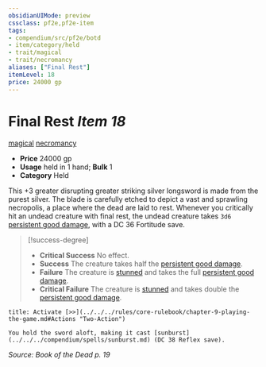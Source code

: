 ```yaml
---
obsidianUIMode: preview
cssclass: pf2e,pf2e-item
tags:
- compendium/src/pf2e/botd
- item/category/held
- trait/magical
- trait/necromancy
aliases: ["Final Rest"]
itemLevel: 18
price: 24000 gp
---
```

# Final Rest *Item 18*  
[magical](../../../rules/traits/magical.md)  [necromancy](../../../rules/traits/necromancy.md)  

- **Price** 24000 gp
- **Usage** held in 1 hand; **Bulk** 1
- **Category** Held

This +3 greater disrupting greater striking silver longsword is made from the purest silver. The blade is carefully etched to depict a vast and sprawling necropolis, a place where the dead are laid to rest. Whenever you critically hit an undead creature with final rest, the undead creature takes `3d6` [persistent good damage](../../../rules/conditions.md#Persistent%20Damage), with a DC 36 Fortitude save.

> [!success-degree] 
> - **Critical Success** No effect.
> - **Success** The creature takes half the [persistent good damage](../../../rules/conditions.md#Persistent%20Damage).
> - **Failure** The creature is [stunned](../../../rules/conditions.md#Stunned) and takes the full [persistent good damage](../../../rules/conditions.md#Persistent%20Damage).
> - **Critical Failure** The creature is [stunned](../../../rules/conditions.md#Stunned) and takes double the [persistent good damage](../../../rules/conditions.md#Persistent%20Damage).

```ad-embed-ability
title: Activate [>>](../../../rules/core-rulebook/chapter-9-playing-the-game.md#Actions "Two-Action")

You hold the sword aloft, making it cast [sunburst](../../../compendium/spells/sunburst.md) (DC 38 Reflex save).
```

*Source: Book of the Dead p. 19*
